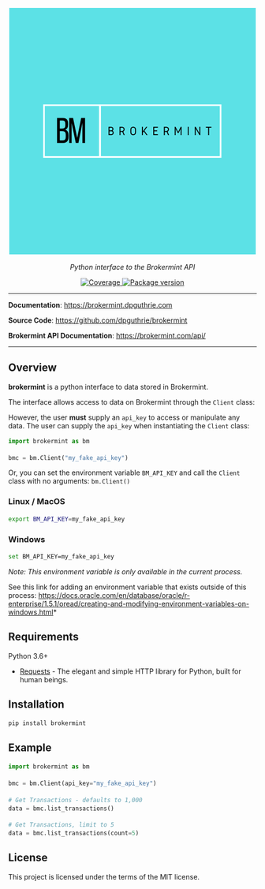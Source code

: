 <p align="center">
    <a href="#"><img src="docs/docs/img/brokermint.png"></a>
</p>
<p align="center">
    <em>Python interface to the Brokermint API</em>
</p>
<p align="center">
    <a href="https://codecov.io/gh/dpguthrie/brokermint" target="_blank">
        <img src="https://img.shields.io/codecov/c/github/dpguthrie/brokermint" alt="Coverage">
    </a>
    <a href="https://pypi.org/project/brokermint" target="_blank">
        <img src="https://badge.fury.io/py/brokermint.svg" alt="Package version">
    </a>
</p>

---

**Documentation**: <a target="_blank" href="https://brokermint.dpguthrie.com">https://brokermint.dpguthrie.com</a>

**Source Code**: <a target="_blank" href="https://github.com/dpguthrie/brokermint">https://github.com/dpguthrie/brokermint</a>

**Brokermint API Documentation**: <a target="_blank" href="https://brokermint.com/api/">https://brokermint.com/api/</a>

---

## Overview

**brokermint** is a python interface to data stored in Brokermint.

The interface allows access to data on Brokermint through the `Client` class:

However, the user **must** supply an `api_key` to access or manipulate any data.  The user can supply the `api_key` when instantiating the `Client` class:

```python
import brokermint as bm

bmc = bm.Client("my_fake_api_key")
```

Or, you can set the environment variable `BM_API_KEY` and call the `Client` class with no arguments:  `bm.Client()`

### Linux / MacOS

```bash
export BM_API_KEY=my_fake_api_key
```

### Windows

```bash
set BM_API_KEY=my_fake_api_key
```

_Note: This environment variable is only available in the current process._

See this link for adding an environment variable that exists outside of this process: https://docs.oracle.com/en/database/oracle/r-enterprise/1.5.1/oread/creating-and-modifying-environment-variables-on-windows.html*


## Requirements

Python 3.6+

- [Requests](https://requests.readthedocs.io/en/master/) - The elegant and simple HTTP library for Python, built for human beings.

## Installation

```
pip install brokermint
```

## Example

```python
import brokermint as bm

bmc = bm.Client(api_key="my_fake_api_key")

# Get Transactions - defaults to 1,000
data = bmc.list_transactions()

# Get Transactions, limit to 5
data = bmc.list_transactions(count=5)
```

## License

This project is licensed under the terms of the MIT license.
